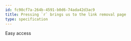 ```yaml
---
id: fc98cf7a-264b-4591-b0d6-74ada42d3ac9
title: Pressing `r` brings us to the link removal page
type: specification
---
```


Easy access
